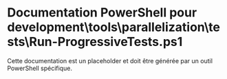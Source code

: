 # Documentation PowerShell pour development\tools\parallelization\tests\Run-ProgressiveTests.ps1

Cette documentation est un placeholder et doit être générée par un outil PowerShell spécifique.
